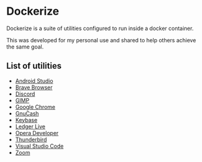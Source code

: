 # Dockerize

Dockerize is a suite of utilities configured to run inside a docker container.

This was developed for my personal use and shared to help others achieve the same goal.

## List of utilities

* [Android Studio](docker/android-studio-docker/README.md)
* [Brave Browser](docker/brave-browser-docker/README.md)
* [Discord](docker/discord-docker/README.md)
* [GIMP](docker/gimp-docker/README.md)
* [Google Chrome](docker/google-chrome-docker/README.md)
* [GnuCash](docker/gnucash-docker/README.md)
* [Keybase](docker/keybase-docker/README.md)
* [Ledger Live](docker/ledger-live-docker/README.md)
* [Opera Developer](docker/opera-developer-docker/README.md)
* [Thunderbird](docker/thunderbird-docker/README.md)
* [Visual Studio Code](docker/visual-studio-code-docker/README.md)
* [Zoom](docker/zoom-docker/README.md)
